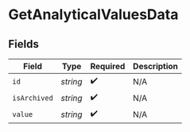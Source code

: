 # GetAnalyticalValuesData


## Fields

| Field              | Type               | Required           | Description        |
| ------------------ | ------------------ | ------------------ | ------------------ |
| `id`               | *string*           | :heavy_check_mark: | N/A                |
| `isArchived`       | *string*           | :heavy_check_mark: | N/A                |
| `value`            | *string*           | :heavy_check_mark: | N/A                |